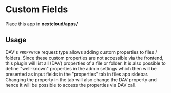 # Custom Fields
Place this app in **nextcloud/apps/**

## Usage
DAV's `PROPPATCH` request type allows adding custom properties to files / folders.
Since these custom properties are not accessible via the frontend, this plugin will list all (DAV) properties of a file or folder.
It is also possible to define "well-known" properties in the admin settings which then will be presented as input fields in the "properties" tab in files app sidebar.
Changing the property in the tab will also change the DAV property and hence it will be possible to access the properties via DAV call.